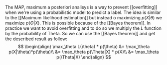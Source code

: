 The MAP, maximum a posteriori analisys is a way to prevent [[overfitting]] when we're using a probabilistic model to predict a label.
The idea is similar to the [[Maximum likelihood estimation]] but instead o maximizing $p(X|\theta)$ we maximize $p(\Theta|X)$. This is possible because of the [[Bayes theorem]]. In practice we want to avoid overfitting and to do so we multiply the $L$ function by the probability of Theta. So we can use the [[Bayes theorem]] and get the described result as follow:
$$
\begin{align}
\max_\theta L(\theta) * p(\theta) &= \max_\theta p(X|\theta)*p(\theta)\\
&= \max_\theta p(\Theta|X) * p(X)\\
&= \max_\theta p(\Theta|X)
\end{align}
$$